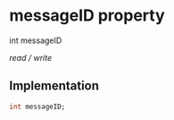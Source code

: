 


# messageID property







int messageID
  
_<span class="feature">read / write</span>_






## Implementation

```dart
int messageID;
```







